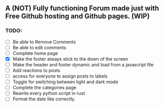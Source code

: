 ## A (NOT) Fully functioning Forum made just with Free Github hosting and Github pages. (WIP)

### TODO:
- [ ] Be able to Remove Comments
- [ ] Be able to edit comments
- [ ] Complete home page
- [x] Make the footer always stick to the down of the screen
- [ ] Make the header and footer dynamic and load from a javascript file
- [ ] Add reactions to posts
- [ ] access for everyone to assign posts to labels
- [ ] Toggle for switching between light and dark mode
- [ ] Complete the categories page
- [ ] Rewrite every python script in rust
- [ ] Format the date like correctly.